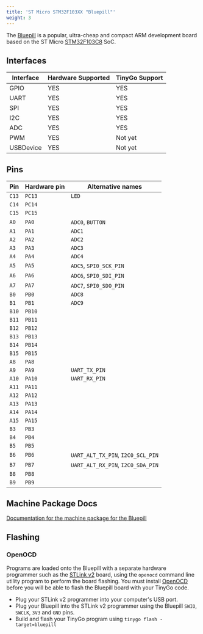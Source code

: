 ```yaml
---
title: 'ST Micro STM32F103XX "Bluepill"'
weight: 3
---
```


The [Bluepill](http://wiki.stm32duino.com/index.php?title=Blue_Pill) is a popular, ultra-cheap and compact ARM development board based on the ST Micro [STM32F103C8](https://www.st.com/en/microcontrollers/stm32f103c8.html) SoC.

## Interfaces

| Interface | Hardware Supported | TinyGo Support |
| --------- | ------------- | ----- |
| GPIO      | YES | YES |
| UART      | YES | YES |
| SPI       | YES | YES |
| I2C       | YES | YES |
| ADC       | YES | YES |
| PWM       | YES | Not yet |
| USBDevice | YES | Not yet |

## Pins

| Pin               | Hardware pin | Alternative names |
| ----------------- | ------------ | ----------------- |
| `C13`             | `PC13`       | `LED`             |
| `C14`             | `PC14`       |                   |
| `C15`             | `PC15`       |                   |
| `A0`              | `PA0`        | `ADC0`, `BUTTON`  |
| `A1`              | `PA1`        | `ADC1`            |
| `A2`              | `PA2`        | `ADC2`            |
| `A3`              | `PA3`        | `ADC3`            |
| `A4`              | `PA4`        | `ADC4`            |
| `A5`              | `PA5`        | `ADC5`, `SPI0_SCK_PIN` |
| `A6`              | `PA6`        | `ADC6`, `SPI0_SDI_PIN` |
| `A7`              | `PA7`        | `ADC7`, `SPI0_SDO_PIN` |
| `B0`              | `PB0`        | `ADC8`            |
| `B1`              | `PB1`        | `ADC9`            |
| `B10`             | `PB10`       |                   |
| `B11`             | `PB11`       |                   |
| `B12`             | `PB12`       |                   |
| `B13`             | `PB13`       |                   |
| `B14`             | `PB14`       |                   |
| `B15`             | `PB15`       |                   |
| `A8`              | `PA8`        |                   |
| `A9`              | `PA9`        | `UART_TX_PIN`     |
| `A10`             | `PA10`       | `UART_RX_PIN`     |
| `A11`             | `PA11`       |                   |
| `A12`             | `PA12`       |                   |
| `A13`             | `PA13`       |                   |
| `A14`             | `PA14`       |                   |
| `A15`             | `PA15`       |                   |
| `B3`              | `PB3`        |                   |
| `B4`              | `PB4`        |                   |
| `B5`              | `PB5`        |                   |
| `B6`              | `PB6`        | `UART_ALT_TX_PIN`, `I2C0_SCL_PIN` |
| `B7`              | `PB7`        | `UART_ALT_RX_PIN`, `I2C0_SDA_PIN` |
| `B8`              | `PB8`        |                   |
| `B9`              | `PB9`        |                   |

## Machine Package Docs

[Documentation for the machine package for the Bluepill](../machine/bluepill)

## Flashing

### OpenOCD

Programs are loaded onto the Bluepill with a separate hardware programmer such as the [STLink v2](https://www.st.com/en/development-tools/st-link-v2.html) board, using the `openocd` command line utility program to perform the board flashing. You must install [OpenOCD](http://openocd.org/) before you will be able to flash the Bluepill board with your TinyGo code.

- Plug your STLink v2 programmer into your computer's USB port.
- Plug your Bluepill into the STLink v2 programmer using the Bluepill `SWIO`, `SWCLK`, `3V3` and `GND` pins.
- Build and flash your TinyGo program using `tinygo flash -target=bluepill`
